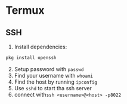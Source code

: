 # Termux

## SSH

1. Install dependencies:

```sh
pkg install openssh
```

2. Setup password with `passwd`
3. Find your username with `whoami`
4. Find the host by running `ipconfig`
5. Use `sshd` to start tha ssh server
6. connect with`ssh <username>@<host> -p8022`
